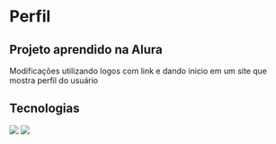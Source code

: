 <h1>Perfil</h1>

<h2> Projeto aprendido na Alura</h2>
<p>Modificações utilizando logos com link e dando inicio em um site que mostra perfil do usuário</p>

##  Tecnologias
<div>
  <img src="https://img.shields.io/badge/HTML-239120?style=for-the-badge&logo=html5&logoColor=white">
  <img src="https://img.shields.io/badge/CSS-239120?&style=for-the-badge&logo=css3&logoColor=white">
</div>
